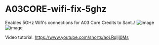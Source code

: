 # A03CORE-wifi-fix-5ghz
Enables 5GHz Wifi's connections for A03 Core
Credits to Sant..!
![image](https://github.com/izaxYT14538/A03CORE-wifi-fix-5ghz/assets/101516262/a27e6e08-9e25-436c-b99a-25d900607dd7)
![image](https://github.com/izaxYT14538/A03CORE-wifi-fix-5ghz/assets/101516262/1fd5ce2d-19c3-4c0d-82ab-33fa46f5bdd6)

  Video tutorial: https://www.youtube.com/shorts/aoLRqIjI0Ms
